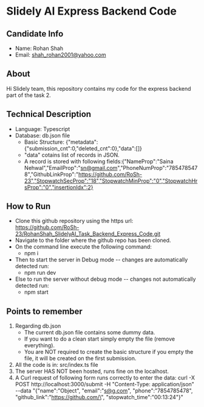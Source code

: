 
# Slidely AI Express Backend Code

##  Candidate Info
+ Name: Rohan Shah
+ Email: shah_rohan2001@yahoo.com

## About
Hi Slidely team, this repository contains my code for the express backend part of the task 2.

## Technical Description
+ Language: Typescript
+ Database: db.json file
    + Basic Structure: {"metadata":{"submission_cnt":0,"deleted_cnt":0},"data":[]}
    + "data" cotains list of records in JSON.
    + A record is stored with following fields:{"NameProp":"Saina Nehwal","EmailProp":"sn@gmail.com","PhoneNumProp":"7854785478","GithubLinkProp":"https://github.com/RoSh-23","StopwatchSecProp":"18","StopwatchMinProp":"0","StopwatchHrsProp":"0","insertionIdx":2}

## How to Run
- Clone this github repository using the https url: https://github.com/RoSh-23/RohanShah_SlidelyAI_Task_Backend_Express_Code.git
- Navigate to the folder where the github repo has been cloned.
- On the command line execute the following command:
    -  npm i
- Then to start the server in Debug mode -- changes are automatically detected run:
    - npm run dev
- Else to run the server without debug mode -- changes not automatically detected run:
    - npm start 

## Points to remember
1. Regarding db.json
    + The current db.json file contains some dummy data.
    + If you want to do a clean start simply empty the file (remove everything).
    + You are NOT required to create the basic structure if you empty the file, it will be created on the first submission.
2. All the code is in: src/index.ts file
3. The server HAS NOT been hosted, runs fine on the localhost.
4. A Curl request of following form runs correctly to enter the data:
   curl -X POST http://localhost:3000/submit -H "Content-Type: application/json" --data "{\"name\":\"Object\", \"email\":\"s@g.com\", \"phone\":\"7854785478\", \"github_link\":\"https://github.com/\", \"stopwatch_time\":\"00:13:24\"}"
